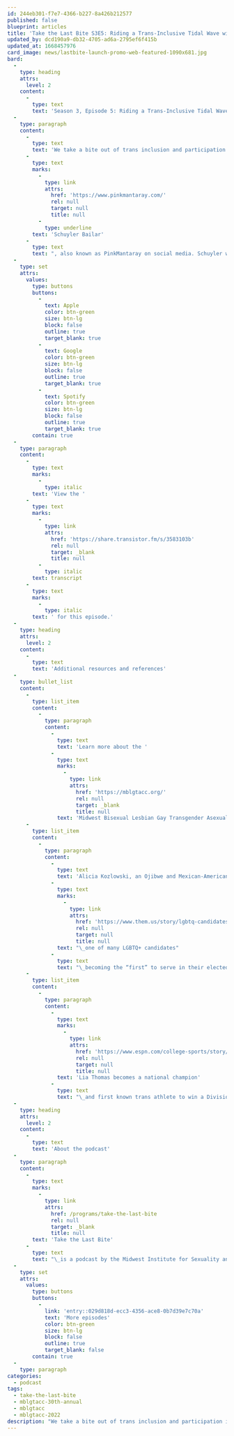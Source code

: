 ```yaml
---
id: 244eb301-f7e7-4366-b227-8a426b212577
published: false
blueprint: articles
title: 'Take the Last Bite S3E5: Riding a Trans-Inclusive Tidal Wave with Schuyler Bailar'
updated_by: dcd190a9-db32-4705-ad6a-2795ef6f415b
updated_at: 1668457976
card_image: news/lastbite-launch-promo-web-featured-1090x681.jpg
bard:
  -
    type: heading
    attrs:
      level: 2
    content:
      -
        type: text
        text: 'Season 3, Episode 5: Riding a Trans-Inclusive Tidal Wave with Schuyler Bailar'
  -
    type: paragraph
    content:
      -
        type: text
        text: 'We take a bite out of trans inclusion and participation in sports with '
      -
        type: text
        marks:
          -
            type: link
            attrs:
              href: 'https://www.pinkmantaray.com/'
              rel: null
              target: null
              title: null
          -
            type: underline
        text: 'Schuyler Bailar'
      -
        type: text
        text: ", also known as PinkMantaray on social media. Schuyler was one of the keynote speakers at MBLGTACC 2022 and during our candid conversation he shared incredible wisdom about tackling anti-trans aggressors as well as sharing his story as a young swimmer coming into transness in college.\_"
  -
    type: set
    attrs:
      values:
        type: buttons
        buttons:
          -
            text: Apple
            color: btn-green
            size: btn-lg
            block: false
            outline: true
            target_blank: true
          -
            text: Google
            color: btn-green
            size: btn-lg
            block: false
            outline: true
            target_blank: true
          -
            text: Spotify
            color: btn-green
            size: btn-lg
            block: false
            outline: true
            target_blank: true
        contain: true
  -
    type: paragraph
    content:
      -
        type: text
        marks:
          -
            type: italic
        text: 'View the '
      -
        type: text
        marks:
          -
            type: link
            attrs:
              href: 'https://share.transistor.fm/s/3583103b'
              rel: null
              target: _blank
              title: null
          -
            type: italic
        text: transcript
      -
        type: text
        marks:
          -
            type: italic
        text: ' for this episode.'
  -
    type: heading
    attrs:
      level: 2
    content:
      -
        type: text
        text: 'Additional resources and references'
  -
    type: bullet_list
    content:
      -
        type: list_item
        content:
          -
            type: paragraph
            content:
              -
                type: text
                text: 'Learn more about the '
              -
                type: text
                marks:
                  -
                    type: link
                    attrs:
                      href: 'https://mblgtacc.org/'
                      rel: null
                      target: _blank
                      title: null
                text: 'Midwest Bisexual Lesbian Gay Transgender Asexual College Conference'
      -
        type: list_item
        content:
          -
            type: paragraph
            content:
              -
                type: text
                text: 'Alicia Kozlowski, an Ojibwe and Mexican-American nonbinary person, is'
              -
                type: text
                marks:
                  -
                    type: link
                    attrs:
                      href: 'https://www.them.us/story/lgbtq-candidates-2022-midterm-elections'
                      rel: null
                      target: null
                      title: null
                text: "\_one of many LGBTQ+ candidates"
              -
                type: text
                text: "\_becoming the “first” to serve in their elected role"
      -
        type: list_item
        content:
          -
            type: paragraph
            content:
              -
                type: text
                marks:
                  -
                    type: link
                    attrs:
                      href: 'https://www.espn.com/college-sports/story/_/id/33529775/amid-protests-pennsylvania-swimmer-lia-thomas-becomes-first-known-transgender-athlete-win-division-national-championship'
                      rel: null
                      target: null
                      title: null
                text: 'Lia Thomas becomes a national champion'
              -
                type: text
                text: "\_and first known trans athlete to win a Division 1 title\_"
  -
    type: heading
    attrs:
      level: 2
    content:
      -
        type: text
        text: 'About the podcast'
  -
    type: paragraph
    content:
      -
        type: text
        marks:
          -
            type: link
            attrs:
              href: /programs/take-the-last-bite
              rel: null
              target: _blank
              title: null
        text: 'Take the Last Bite'
      -
        type: text
        text: "\_is a podcast by the Midwest Institute for Sexuality and Gender Diversity. It's a direct counter to the Midwest Nice mentality— highlighting advocacy and activism by queer/trans communities in the Midwest region. Through each episode, we're aiming to unearth the often disregarded and unacknowledged contributions of queer and trans folks to social change through interviews, casual conversations and reflections on Midwest queer time, space, and place.\_"
  -
    type: set
    attrs:
      values:
        type: buttons
        buttons:
          -
            link: 'entry::029d818d-ecc3-4356-ace8-0b7d39e7c70a'
            text: 'More episodes'
            color: btn-green
            size: btn-lg
            block: false
            outline: true
            target_blank: false
        contain: true
  -
    type: paragraph
categories:
  - podcast
tags:
  - take-the-last-bite
  - mblgtacc-30th-annual
  - mblgtacc
  - mblgtacc-2022
description: "We take a bite out of trans inclusion and participation in sports with Schuyler Bailar, also known as PinkMantaray on social media. Schuyler was one of the keynote speakers at MBLGTACC 2022 and during our candid conversation he shared incredible wisdom about tackling anti-trans aggressors as well as sharing his story as a young swimmer coming into transness in college.\_"
---
```

